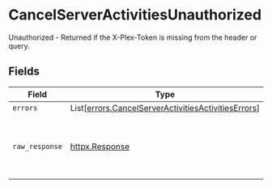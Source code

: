 # CancelServerActivitiesUnauthorized

Unauthorized - Returned if the X-Plex-Token is missing from the header or query.


## Fields

| Field                                                                                                                | Type                                                                                                                 | Required                                                                                                             | Description                                                                                                          |
| -------------------------------------------------------------------------------------------------------------------- | -------------------------------------------------------------------------------------------------------------------- | -------------------------------------------------------------------------------------------------------------------- | -------------------------------------------------------------------------------------------------------------------- |
| `errors`                                                                                                             | List[[errors.CancelServerActivitiesActivitiesErrors](../../models/errors/cancelserveractivitiesactivitieserrors.md)] | :heavy_minus_sign:                                                                                                   | N/A                                                                                                                  |
| `raw_response`                                                                                                       | [httpx.Response](https://www.python-httpx.org/api/#response)                                                         | :heavy_minus_sign:                                                                                                   | Raw HTTP response; suitable for custom response parsing                                                              |